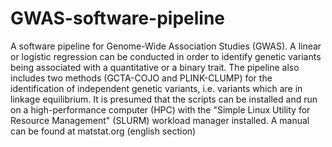 # GWAS-software-pipeline
A software pipeline for Genome-Wide Association Studies (GWAS).
A linear or logistic regression can be conducted in order to identify genetic variants being associated with a quantitative or a binary trait. The pipeline also includes two methods (GCTA-COJO and PLINK-CLUMP) for the identification of independent genetic variants, i.e. variants which are in linkage equilibrium.
It is presumed that the scripts can be installed and run on a high-performance computer (HPC) with the "Simple Linux Utility for Resource Management" (SLURM) workload manager installed.
A manual can be found at matstat.org (english section)
